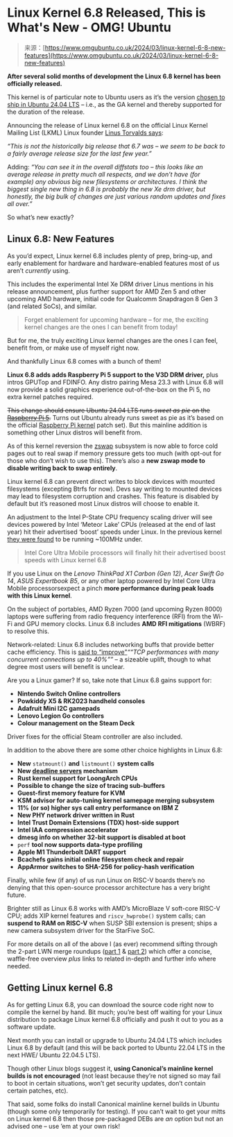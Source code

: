 <!--yml
category: 未分类
date: 2024-05-27 14:49:47
-->

# Linux Kernel 6.8 Released, This is What's New - OMG! Ubuntu

> 来源：[https://www.omgubuntu.co.uk/2024/03/linux-kernel-6-8-new-features](https://www.omgubuntu.co.uk/2024/03/linux-kernel-6-8-new-features)

**After several solid months of development the Linux 6.8 kernel has been officially released.**

This kernel is of particular note to Ubuntu users as it’s the version [chosen to ship in Ubuntu 24.04 LTS](https://www.omgubuntu.co.uk/2024/02/ubuntu-24-04-linux-kernel-6-8-likely) – i.e., as the GA kernel and thereby supported for the duration of the release.

Announcing the release of Linux kernel 6.8 on the official Linux Kernel Mailing List (LKML) Linux founder [Linus Torvalds says](https://lkml.org/lkml/2024/3/10/243):

*“This is not the historically big release that 6.7 was – we seem to be back to a fairly average release size for the last few year.”*

Adding: *“You can see it in the overall diffstats too – this looks like an average release in pretty much all respects, and we don’t have (for example) any obvious big new filesystems or architectures. I think the biggest single new thing in 6.8 is probably the new Xe drm driver, but honestly, the big bulk of changes are just various random updates and fixes all over.”*

So what’s new exactly?

## Linux 6.8: New Features

As you’d expect, Linux kernel 6.8 includes plenty of prep, bring-up, and early enablement for hardware and hardware-enabled features most of us aren’t *currently* using.

This includes the experimental Intel Xe DRM driver Linus mentions in his release announcement, plus further support for AMD Zen 5 and other upcoming AMD hardware, initial code for Qualcomm Snapdragon 8 Gen 3 (and related SoCs), and similar.

> Forget enablement for upcoming hardware – for me, the exciting kernel changes are the ones I can benefit from today!

But for me, the truly exciting Linux kernel changes are the ones I can feel, benefit from, or make use of myself right now.

And thankfully Linux 6.8 comes with a bunch of them!

**Linux 6.8 adds adds Raspberry Pi 5 support to the V3D DRM driver,** plus intros GPUTop and FDINFO. Any distro pairing Mesa 23.3 with Linux 6.8 will now provide a solid graphics experience out-of-the-box on the Pi 5, no extra kernel patches required.

~~This change should ensure Ubuntu 24.04 LTS runs *sweet as pie* on the [Raspberry Pi 5](https://www.omgubuntu.co.uk/2023/09/raspberry-pi-5-officially-announced).~~ Turns out Ubuntu already runs sweet as pie as it’s based on the official [Raspberry Pi kernel](https://github.com/raspberrypi/linux) patch set). But this mainline addition is something other Linux distros will benefit from.

As of this kernel reversion the [zswap](https://docs.kernel.org/admin-guide/mm/zswap.html) subsystem is now able to force cold pages out to real swap if memory pressure gets too much (with opt-out for those who don’t wish to use this). There’s also a **new zswap mode to disable writing back to swap entirely**.

Linux kernel 6.8 can prevent direct writes to block devices with mounted filesystems (excepting Btrfs for now). Devs say writing to mounted devices may lead to filesystem corruption and crashes. This feature is disabled by default but it’s reasoned most Linux distros will choose to enable it.

An adjustment to the Intel P-State CPU frequency scaling driver will see devices powered by Intel ‘Meteor Lake’ CPUs (released at the end of last year) hit their advertised ‘boost’ speeds under Linux. In the previous kernel [they were found](https://www.spinics.net/lists/kernel/msg5059502.html) to be running ~100MHz under.

> Intel Core Ultra Mobile processors will finally hit their advertised boost speeds with Linux kernel 6.8

If you use Linux on the *Lenovo ThinkPad X1 Carbon (Gen 12)*, *Acer Swift Go 14*, *ASUS Expertbook B5*, or any other laptop powered by Intel Core Ultra Mobile processorsexpect a pinch **more performance during peak loads with this Linux kernel**.

On the subject of portables, AMD Ryzen 7000 (and upcoming Ryzen 8000) laptops were suffering from radio frequency interference (RFI) from the Wi-Fi and GPU memory clocks. Linux 6.8 includes **AMD RFI mitigations** (WBRF) to resolve this.

Network-related: Linux 6.8 includes networking buffs that provide better cache efficiency. This is [said to <q>improve</q>](https://git.kernel.org/pub/scm/linux/kernel/git/torvalds/linux.git/commit/?id=3e7aeb78ab01)*<q>“TCP performances with many concurrent connections up to 40%</q>”* – a sizeable uplift, though to what degree most users will benefit is unclear.

Are you a Linux gamer? If so, take note that Linux 6.8 gains support for:

*   **Nintendo Switch Online controllers**
*   **Powkiddy X5 & RK2023 handheld consoles**
*   **Adafruit Mini I2C gamepads**
*   **Lenovo Legion Go controllers**
*   **Colour management on the Steam Deck**

Driver fixes for the official Steam controller are also included.

In addition to the above there are some other choice highlights in Linux 6.8:

*   **New** `statmount()` **and** `listmount()` **system calls**
*   **New [deadline servers](https://lwn.net/Articles/934415/) mechanism**
*   **Rust kernel support for LoongArch CPUs**
*   **Possible to change the size of tracing sub-buffers**
*   **Guest-first memory feature for KVM**
*   **KSM advisor for auto-tuning kernel samepage merging subsystem**
*   **11% (or so) higher sys call entry performance on IBM Z**
*   **New PHY network driver written in Rust**
*   **Intel Trust Domain Extensions (TDX) host-side support**
*   **Intel IAA compression accelerator**
*   **dmesg info on whether 32-bit support is disabled at boot**
*   `perf` **tool now supports data-type profiling**
*   **Apple M1 Thunderbolt DART support**
*   **Bcachefs gains initial online filesystem check and repair**
*   **AppArmor switches to SHA-256 for policy-hash verification**

Finally, while few (if any) of us run Linux on RISC-V boards there’s no denying that this open-source processor architecture has a very bright future.

Brighter still as Linux 6.8 works with AMD’s MicroBlaze V soft-core RISC-V CPU; adds XIP kernel features and `riscv_hwprobe()` system calls; can **suspend to RAM on RISC-V** when SUSP SBI extension is present; ships a new camera subsystem driver for the StarFive SoC.

For more details on all of the above I (as ever) recommend sifting through the 2-part LWN merge roundups ([part 1](https://lwn.net/Articles/957188/) & [part 2](https://lwn.net/Articles/958178/)) which offer a concise, waffle-free overview *plus* links to related in-depth and further info where needed.

## Getting Linux kernel 6.8

As for getting Linux 6.8, you can download the source code right now to compile the kernel by hand. Bit much; you’re best off waiting for your Linux distribution to package Linux kernel 6.8 officially and push it out to you as a software update.

Next month you can install or upgrade to Ubuntu 24.04 LTS which includes Linux 6.8 by default (and this will be back ported to Ubuntu 22.04 LTS in the next HWE/ Ubuntu 22.04.5 LTS).

Though other Linux blogs suggest it, **using Canonical’s mainline kernel builds is not encouraged** (not least because they’re not signed so may fail to boot in certain situations, won’t get security updates, don’t contain certain patches, etc).

That said, some folks do install Canonical mainline kernel builds in Ubuntu (though some only temporarily for testing). If you can’t wait to get your mitts on Linux kernel 6.8 then those pre-packaged DEBs are *an* option but not an advised one – use ’em at your own risk!